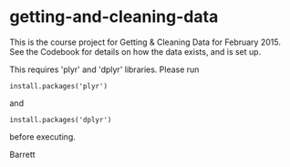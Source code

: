 # getting-and-cleaning-data

This is the course project for Getting & Cleaning Data for February 2015.
See the Codebook for details on how the data exists, and is set up.

This requires 'plyr' and 'dplyr' libraries.
Please run 
```
install.packages('plyr')
```
and
```
install.packages('dplyr')
```
before executing.

Barrett
